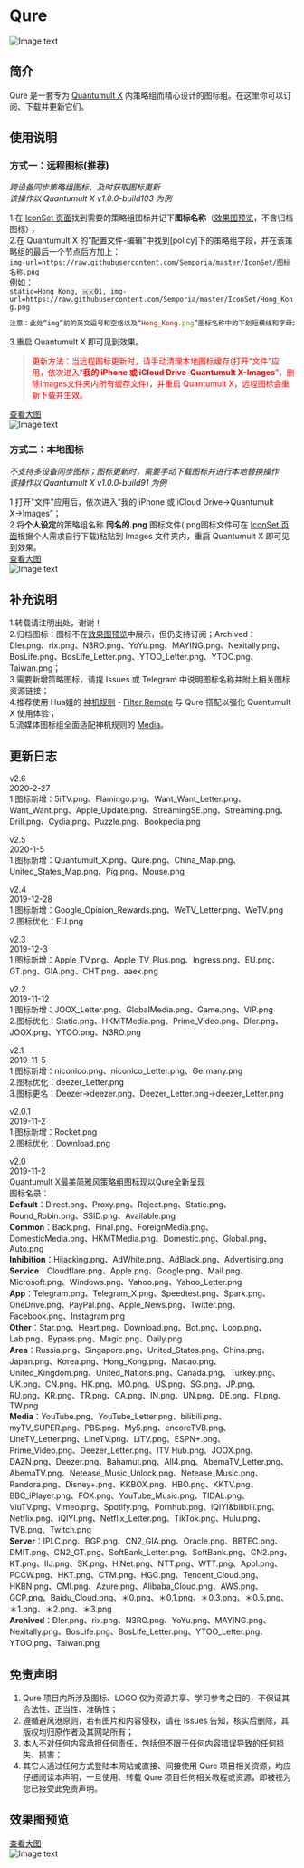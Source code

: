 # Qure<br>
![Image text](https://raw.githubusercontent.com/Semporia/Quantumult-X/Qure/master/Other/Qure_Logo.png)
<br>

## 简介
Qure 是一套专为 [Quantumult X](https://github.com/Semporia/Quantumult-X/Qure/) 内策略组而精心设计的图标组。在这里你可以订阅、下载并更新它们。<br>

## 使用说明
### 方式一：远程图标(推荐)<br>
*跨设备同步策略组图标，及时获取图标更新*<br>
*该操作以 Quantumult X v1.0.0-build103 为例*<br>

1.在 [IconSet 页面](https://raw.githubusercontent.com/Semporia/master/IconSet)找到需要的策略组图标并记下**图标名称**（[效果图预览](https://github.com/Semporia/Qure#%E6%95%88%E6%9E%9C%E5%9B%BE%E9%A2%84%E8%A7%88)，不含归档图标）；<br>
2.在 Quantumult X 的“配置文件-编辑”中找到[policy]下的策略组字段，并在该策略组的最后一个节点后方加上：<br>
`img-url=https://raw.githubusercontent.com/Semporia/master/IconSet/图标名称.png`<br>
例如：<br>
`static=Hong Kong, 🇭🇰01, img-url=https://raw.githubusercontent.com/Semporia/master/IconSet/Hong_Kong.png`<br>
```ruby
注意：此处“img”前的英文逗号和空格以及“Hong_Kong.png”图标名称中的下划短横线和字母大小写
```
3.重启 Quantumult X 即可见到效果。<br>

><font color=red>更新方法：当远程图标更新时，请手动清理本地图标缓存(打开“文件”应用，依次进入“**我的 iPhone 或 iCloud Drive-Quantumult X-Images**”，删除Images文件夹内所有缓存文件)，并重启 Quantumult X，远程图标会重新下载并生效。</font>

[查看大图](https://raw.githubusercontent.com/Semporia/master/Other/Remote_Icon.png)<br>
![Image text](https://raw.githubusercontent.com/Semporia/master/Other/Remote_Icon.png)

### 方式二：本地图标<br>
*不支持多设备同步图标；图标更新时，需要手动下载图标并进行本地替换操作*<br>
*该操作以 Quantumult X v1.0.0-build91 为例*<br>

1.打开"文件"应用后，依次进入“我的 iPhone 或 iCloud Drive→Quantumult X→Images”；<br>
2.将**个人设定**的策略组名称 **同名的.png** 图标文件(.png图标文件可在 [IconSet 页面](https://raw.githubusercontent.com/Semporia/master/IconSet)根据个人需求自行下载)粘贴到 Images 文件夹内，重启 Quantumult X 即可见到效果。<br>
 [查看大图](https://raw.githubusercontent.com/Semporia/master/Other/Local_Icon.png)<br>
![Image text](https://raw.githubusercontent.com/Semporia/master/Other/Local_Icon.png)

## 补充说明
1.转载请注明出处，谢谢！<br>
2.归档图标：图标不在[效果图预览](https://github.com/Semporia/Qure#%E6%95%88%E6%9E%9C%E5%9B%BE%E9%A2%84%E8%A7%88)中展示，但仍支持订阅；Archived：Dler.png、rix.png、N3RO.png、YoYu.png、MAYING.png、Nexitally.png、BosLife.png、BosLife_Letter.png、YTOO_Letter.png、YTOO.png、Taiwan.png；<br>
3.需要新增策略图标，请提 Issues 或 Telegram 中说明图标名称并附上相关图标资源链接；<br>
4.推荐使用 Hua姐的 [神机规则](https://github.com/Semporia/Profiles/blob/master/README.md) - [Filter Remote](https://github.com/Semporia/Profiles/tree/master/Quantumult/X) 与 Qure 搭配以强化 Quantumult X 使用体验；<br>
5.流媒体图标组全面适配神机规则的 [Media](https://github.com/Semporia/Profiles/tree/master/Quantumult/X/Filter/Media)。<br>

## 更新日志
v2.6<br>
2020-2-27<br>
1.图标新增：5iTV.png、Flamingo.png、Want_Want_Letter.png、Want_Want.png、Apple_Update.png、StreamingSE.png、Streaming.png、Drill.png、Cydia.png、Puzzle.png、Bookpedia.png<br>

v2.5<br>
2020-1-5<br>
1.图标新增：Quantumult_X.png、Qure.png、China_Map.png、United_States_Map.png、Pig.png、Mouse.png<br>


v2.4<br>
2019-12-28<br>
1.图标新增：Google_Opinion_Rewards.png、WeTV_Letter.png、WeTV.png<br>
2.图标优化：EU.png<br>

v2.3<br>
2019-12-3<br>
1.图标新增：Apple_TV.png、Apple_TV_Plus.png、Ingress.png、EU.png、GT.png、GIA.png、CHT.png、aaex.png<br>

v2.2<br>
2019-11-12<br>
1.图标新增：JOOX_Letter.png、GlobalMedia.png、Game.png、VIP.png<br>
2.图标优化：Static.png、HKMTMedia.png、Prime_Video.png、Dler.png、JOOX.png、YTOO.png、N3RO.png<br>

v2.1<br>
2019-11-5<br>
1.图标新增：niconico.png、niconico_Letter.png、Germany.png<br>
2.图标优化：deezer_Letter.png<br>
3.图标更名：Deezer→deezer.png、Deezer_Letter.png→deezer_Letter.png<br>

v2.0.1<br>
2019-11-2<br>
1.图标新增：Rocket.png<br>
2.图标优化：Download.png<br>

v2.0<br>
2019-11-2<br>
Quantumult X最美简雅风策略组图标现以Qure全新呈现<br>
图标名录：<br>
**Default**：Direct.png、Proxy.png、Reject.png、Static.png、Round_Robin.png、SSID.png、Available.png<br>
**Common**：Back.png、Final.png、ForeignMedia.png、DomesticMedia.png、HKMTMedia.png、Domestic.png、Global.png、Auto.png<br>
**Inhibition**：Hijacking.png、AdWhite.png、AdBlack.png、Advertising.png<br>
**Service**：Cloudflare.png、Apple.png、Google.png、Mail.png、Microsoft.png、Windows.png、Yahoo.png、Yahoo_Letter.png<br>
**App**：Telegram.png、Telegram_X.png、Speedtest.png、Spark.png、OneDrive.png、PayPal.png、Apple_News.png、Twitter.png、Facebook.png、Instagram.png<br>
**Other**：Star.png、Heart.png、Download.png、Bot.png、Loop.png、Lab.png、Bypass.png、Magic.png、Daily.png<br>
**Area**：Russia.png、Singapore.png、United_States.png、China.png、Japan.png、Korea.png、Hong_Kong.png、Macao.png、United_Kingdom.png、United_Nations.png、Canada.png、Turkey.png、UK.png、CN.png、HK.png、MO.png、US.png、SG.png、JP.png、RU.png、KR.png、TR.png、CA.png、IN.png、UN.png、DE.png、FI.png、TW.png<br>
**Media**：YouTube.png、YouTube_Letter.png、bilibili.png、myTV_SUPER.png、PBS.png、My5.png、encoreTVB.png、LineTV_Letter.png、LineTV.png、LiTV.png、ESPN+.png、Prime_Video.png、Deezer_Letter.png、ITV Hub.png、JOOX.png、DAZN.png、Deezer.png、Bahamut.png、All4.png、AbemaTV_Letter.png、AbemaTV.png、Netease_Music_Unlock.png、Netease_Music.png、Pandora.png、Disney+.png、KKBOX.png、HBO.png、KKTV.png、BBC_iPlayer.png、FOX.png、YouTube_Music.png、TIDAL.png、ViuTV.png、Vimeo.png、Spotify.png、Pornhub.png、iQIYI&bilibili.png、Netflix.png、iQIYI.png、Netflix_Letter.png、TikTok.png、Hulu.png、TVB.png、Twitch.png<br>
**Server**：IPLC.png、BGP.png、CN2_GIA.png、Oracle.png、BBTEC.png、DMIT.png、CN2_GT.png、SoftBank_Letter.png、SoftBank.png、CN2.png、KT.png、IIJ.png、SK.png、HiNet.png、NTT.png、WTT.png、Apol.png、PCCW.png、HKT.png、CTM.png、HGC.png、Tencent_Cloud.png、HKBN.png、CMI.png、Azure.png、Alibaba_Cloud.png、AWS.png、GCP.png、Baidu_Cloud.png、＊0.png、＊0.1.png、＊0.3.png、＊0.5.png、＊1.png、＊2.png、＊3.png<br>
**Archived**：Dler.png、rix.png、N3RO.png、YoYu.png、MAYING.png、Nexitally.png、BosLife.png、BosLife_Letter.png、YTOO_Letter.png、YTOO.png、Taiwan.png<br>

## 免责声明
1. Qure 项目内所涉及图标、LOGO 仅为资源共享、学习参考之目的，不保证其合法性、正当性、准确性；<br>
2. 遵循避风港原则，若有图片和内容侵权，请在 Issues 告知，核实后删除，其版权均归原作者及其网站所有；<br>
3. 本人不对任何内容承担任何责任，包括但不限于任何内容错误导致的任何损失、损害；<br>
4. 其它人通过任何方式登陆本网站或直接、间接使用 Qure 项目相关资源，均应仔细阅读本声明，一旦使用、转载 Qure 项目任何相关教程或资源，即被视为您已接受此免责声明。<br>

## 效果图预览
[查看大图](https://raw.githubusercontent.com/Semporia/master/Other/Qure_Preview_All.png)<br>
![Image text](https://raw.githubusercontent.com/Semporia/master/Other/Qure_Preview_All.png)
